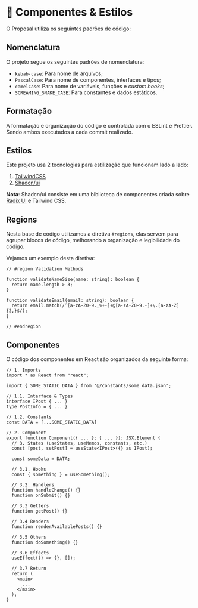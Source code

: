 # 💅 Componentes & Estilos

O Proposal utiliza os seguintes padrões de código:

## Nomenclatura

O projeto segue os seguintes padrões de nomenclatura:

- `kebab-case`: Para nome de arquivos;
- `PascalCase`: Para nome de componentes, interfaces e tipos;
- `camelCase`: Para nome de variáveis, funções e *custom hooks*;
- `SCREAMING_SNAKE_CASE`: Para constantes e dados estáticos.

## Formatação

A formatação e organização do código é controlada com o ESLint e Prettier. Sendo ambos executados a cada commit realizado.

## Estilos

Este projeto usa 2 tecnologias para estilização que funcionam lado a lado:

1. [TailwindCSS](https://tailwindcss.com/)
2. [Shadcn/ui](https://ui.shadcn.com/)

**Nota**: Shadcn/ui consiste em uma biblioteca de componentes criada sobre [Radix UI](https://www.radix-ui.com/) e Tailwind CSS.

## Regions

Nesta base de código utilizamos a diretiva `#regions`, elas servem para agrupar blocos de código, melhorando a organização e legibilidade do código.

Vejamos um exemplo desta diretiva:

```tsx
// #region Validation Methods

function validateNameSize(name: string): boolean {
  return name.length > 3;
}

function validateEmail(email: string): boolean {
  return email.match(/^[a-zA-Z0-9._%+-]+@[a-zA-Z0-9.-]+\.[a-zA-Z]{2,}$/);
}

// #endregion
```

## Componentes

O código dos componentes em React são organizados da seguinte forma:

```tsx
// 1. Imports
import * as React from "react";

import { SOME_STATIC_DATA } from '@/constants/some_data.json';

// 1.1. Interface & Types
interface IPost { ... }
type PostInfo = { ... }

// 1.2. Constants
const DATA = [...SOME_STATIC_DATA]

// 2. Component
export function Component({ ... }: { ... }): JSX.Element {
  // 3. States (useStates, useMemos, constants, etc.)
  const [post, setPost] = useState<IPost>({} as IPost);

  const someData = DATA;

  // 3.1. Hooks
  const { something } = useSomething();

  // 3.2. Handlers
  function handleChange() {}
  function onSubmit() {}

  // 3.3 Getters
  function getPost() {}

  // 3.4 Renders
  function renderAvailablePosts() {}

  // 3.5 Others
  function doSomething() {}

  // 3.6 Effects
  useEffect(() => {}, []);

  // 3.7 Return
  return (
    <main>
      ...
    </main>
  );
}
```